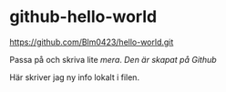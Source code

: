 # github-hello-world
https://github.com/Blm0423/hello-world.git

Passa på och skriva lite *mera*.
_Den är skapat på Github_

Här skriver jag ny info lokalt i filen.